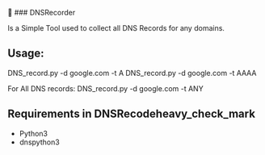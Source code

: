 :magnet:  ### DNSRecorder

Is a Simple Tool used to collect all DNS Records for any domains.


## Usage:
  
  DNS_record.py -d google.com -t A
  DNS_record.py -d google.com -t AAAA
  
  For All DNS records:
  DNS_record.py -d google.com -t ANY
  
 ## Requirements in DNSRecodeheavy_check_mark
  - Python3
  - dnspython3
